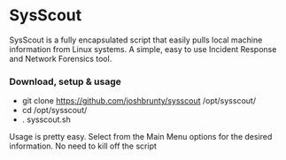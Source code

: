 # SysScout
SysScout is a fully encapsulated script that easily pulls local machine information from Linux systems.  A simple, easy to use Incident Response and Network Forensics tool. 

### Download, setup & usage
* git clone https://github.com/joshbrunty/sysscout /opt/sysscout/
* cd /opt/sysscout/
* . sysscout.sh

Usage is pretty easy.  Select from the Main Menu options for the desired information.  No need to kill off the script  
